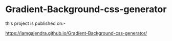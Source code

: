 # Gradient-Background-css-generator

this project is published on:-

https://iamgajendra.github.io/Gradient-Background-css-generator/
